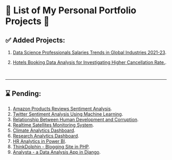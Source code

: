 # 🚀 List of My Personal Portfolio Projects 💚

## ✅ Added Projects:

1. [Data Science Professionals Salaries Trends in Global Industries 2021-23](https://github.com/khairullahhamsafar/portfolio_prjects/tree/main/Data_Scientists_Salaries_Analysis).

1. [Hotels Booking Data Analysis for Investigating Higher Cancellation Rate.](https://github.com/khairullahhamsafar/portfolio_prjects/tree/main/Investigating_High_Cancellation_Rate_in_Hotels).

<br/>

---

## ⌛ Pending:

1. [Amazon Products Reviews Sentiment Analysis](https://github.com/khairullahhamsafar/portfolio_prjects/tree/main/Amazon_Products_Reviews_Sentiment_Analysis).
1. [Twitter Sentiment Analysis Using Machine Learning]().
1. [Relationship Between Human Development and Corruption]().
1. [Realtime Satellites Monitoring System]().
1. [Climate Analytics Dashboard]().
1. [Research Analytics Dashboard]().
1. [HR Analytics in Power BI]().
1. [ThinkDolphin - Blogging Site in PHP]().
1. [Analysta - a Data Analysis App in Django]().
